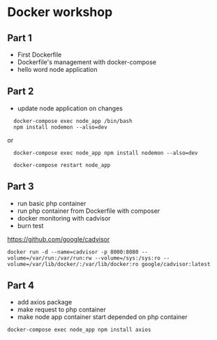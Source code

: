 # Docker workshop

## Part 1

* First Dockerfile
* Dockerfile's management with docker-compose
* hello word node application

## Part 2

* update node application on changes
 
```
  docker-compose exec node_app /bin/bash
  npm install nodemon --also=dev
```
or
```
  docker-compose exec node_app npm install nodemon --also=dev
```
```
  docker-compose restart node_app
```

## Part 3

* run basic php container
* run php container from Dockerfile with composer
* docker monitoring with cadvisor
* burn test

https://github.com/google/cadvisor
```
docker run -d --name=cadvisor -p 8000:8080 --volume=/var/run:/var/run:rw --volume=/sys:/sys:ro --volume=/var/lib/docker/:/var/lib/docker:ro google/cadvisor:latest
```

## Part 4

* add axios package
* make request to php container
* make node app container start depended on php container

```
docker-compose exec node_app npm install axios
```
